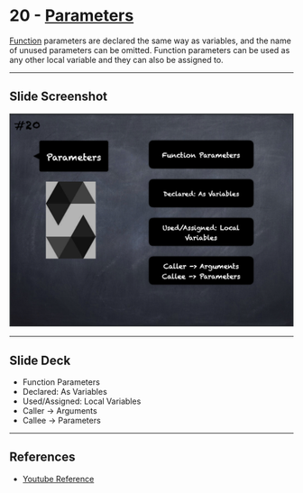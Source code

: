 # 20 - [Parameters](Parameters.md)
[Function](Functions.md) parameters are declared the same way as variables, and the name of unused parameters can be omitted. Function parameters can be used as any other local variable and they can also be assigned to.
___
## Slide Screenshot
![020.png](../../images/2.Solidity%20101/020.png)
___
## Slide Deck
- Function Parameters
- Declared: As Variables
- Used/Assigned: Local Variables
- Caller -> Arguments
- Callee -> Parameters
___
## References
- [Youtube Reference](https://youtu.be/5eLqFac5Tkg?t=1939)


